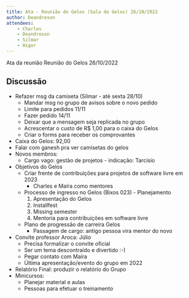 ```yaml
---
title: Ata - Reunião do Gelos (Sala do Gelos) 26/10/2022
author: Deandreson
attendees:
    - Charles
    - Deandreson
    - Silmar
    - Higor
---
```


Ata da reunião Reunião do Gelos 26/10/2022

## Discussão
- Refazer msg da camiseta (Silmar - até sexta 28/10)
  - Mandar msg no grupo de avisos sobre o novo pedido
  - Limite para pedidos 11/11
  - Fazer pedido 14/11
  - Deixar que a mensagem seja replicada no grupo
  - Acrescentar o custo de R$ 1,00 para o caixa do Gelos
  - Criar o forms para receber os comprovantes
- Caixa do Gelos: 92,00
- Falar com ganesh pra ver camisetas do gelos
- Novos membros:
  - Cargo vago: gestão de projetos - indicação: Tarcísio
- Objetivos do Gelos
  - Criar frente de contribuições para projetos de software livre em 2023
    - Charles e Maíra como mentores
  - Processo de ingresso no Gelos (Bixos 023) - Planejamento
    1. Apresentação do Gelos
    2. Installfest
    3. Missing semester
    4. Mentoria para contribuições em software livre
  - Plano de progressão de carreira Gelos
    - Passagem de cargo: antigo pessoa vira mentor do novo
- Convite professor Aroca: Júlio
  - Precisa formalizar o convite oficial
  - Ser um tema descontraído e divertido :-)
  - Pegar contato com Maíra
  - Última apresentação/evento do grupo em 2022
- Relatório Final: produzir o relatório do Grupo
- Minicursos:
  - Planejar material e aulas
  - Pessoas para efetuar o treinamento
